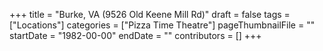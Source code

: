 +++
title = "Burke, VA (9526 Old Keene Mill Rd)"
draft = false
tags = ["Locations"]
categories = ["Pizza Time Theatre"]
pageThumbnailFile = ""
startDate = "1982-00-00"
endDate = ""
contributors = []
+++

